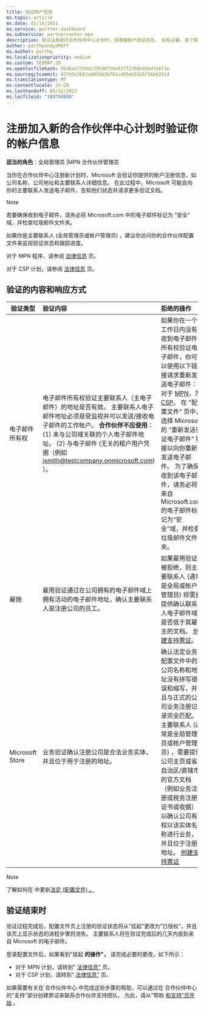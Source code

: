 ```yaml
---
title: 验证帐户信息
ms.topic: article
ms.date: 01/14/2021
ms.service: partner-dashboard
ms.subservice: partnercenter-mpn
description: 尝试注册新的合作伙伴中心计划时，请遵循帐户验证状态。 如有必要，请了解如何提供其他信息。
author: parthpandyaMSFT
ms.author: parthp
ms.localizationpriority: medium
ms.custom: SEOMAY.20
ms.openlocfilehash: 5bd6ab7359dc295d075be937f2760e55bd7e6f3e
ms.sourcegitcommit: 837d3c5b52ab056b2b761cd85eb2426f56b62614
ms.translationtype: MT
ms.contentlocale: zh-CN
ms.lasthandoff: 05/12/2021
ms.locfileid: "109794898"
---
```

# <a name="verify-your-account-information-when-you-enroll-in-a-new-partner-center-program"></a>注册加入新的合作伙伴中心计划时验证你的帐户信息

**适当的角色**：全局管理员 |MPN 合作伙伴管理员

当你在合作伙伴中心注册新计划时，Microsoft 会验证你提供的帐户注册信息，如公司名称、公司地址和主要联系人详细信息。 在此过程中，Microsoft 可能会向你的主要联系人发送电子邮件，告知他们状态并请求更多验证文档。

>[!NOTE]
>若要确保收到电子邮件，请务必将 Microsoft.com 中的电子邮件标记为 "安全" 域，并检查垃圾邮件文件夹。

如果你是主要联系人 (全局管理员或帐户管理员) ，建议你访问你的合作伙伴配置文件来监视验证状态和跟踪进度。

对于 MPN 程序，请参阅 [法律信息](https://partner.microsoft.com/pcv/accountsettings/connectedpartnerprofile) 页。

对于 CSP 计划，请参阅 [法律信息](https://partner.microsoft.com/pcv/accountsettings/partnerprofile) 页。


## <a name="what-is-verified-and-how-to-respond"></a>验证的内容和响应方式

|**验证类型**   |**验证内容**   |**拒绝的操作**   |
|----------------------------|:-----------------------------------|:--------------------------------------|
|电子邮件所有权   |电子邮件所有权验证主要联系人（主电子邮件）的地址是否有效。 主要联系人电子邮件地址必须是受监视并可以发送/接收电子邮件的工作帐户。 **合作伙伴不应使用**：(1) 未与公司域关联的个人电子邮件地址。  (2) 与电子邮件 (无关的租户用户凭据（例如 jsmith@testcompany.onmicrosoft.com) ）。  |如果你在一个工作日内没有收到电子邮件所有权验证电子邮件，你可以使用以下链接请求重新发送电子邮件：对于 [MPN](https://partner.microsoft.com/pcv/accountsettings/connectedpartnerprofile)，为 [CSP](https://partner.microsoft.com/pcv/accountsettings/partnerprofile)。 在 "配置文件" 页中，选择 Microsoft 的 "重新发送验证电子邮件" 链接以向你重新发送电子邮件。 为了确保收到该电子邮件，请务必将来自 Microsoft.com 的电子邮件标记为“安全”域，并检查垃圾邮件文件夹。|
|雇佣 |雇用验证通过在公司拥有的电子邮件域上拥有活动的电子邮件地址，确认主要联系人是注册公司的员工。|如果雇用验证被拒绝，则主要联系人 (通常是全局或帐户管理员) 将需要提供确认联系人电子邮件域是否低于其雇主的文档。 [创建支持票证](https://partner.microsoft.com/dashboard/support/csp/servicerequests/create?stage=2&topicid=c34a5c81-a111-476d-11a4-81c808c37a6b)。|
|Microsoft Store   | 业务验证确认注册公司是合法业务实体，并且位于用于注册的地址。|确认法定业务配置文件中的公司名称和地址没有[](https://partner.microsoft.com/pcv/accountsettings/connectedpartnerprofile)拼写错误和缩写，并且与正式的公司业务注册记录完全匹配。 主要联系人 (通常是全局管理员或帐户管理员) ，需要提供公司主页或省/自治区/直辖市的官方文档（例如业务注册或税务注册证书或收据）以确认公司有权以该实体名称进行业务，并且位于注册地址。 [创建支持票证](https://partner.microsoft.com/dashboard/support/csp/servicerequests/create?stage=2&topicid=52ac28f3-d58f-99d9-9846-3df5a6477c54)|

>[!NOTE]
>了解如何在 中更新[法定 (配置文件) 。 ](update-your-partner-profile.md)

## <a name="when-verification-concludes"></a>验证结束时

验证过程完成后，配置文件页上注册的验证状态将从"挂起"更改为"已授权"，并且该页上显示状态的进程步骤将消失。
主要联系人将在验证完成后的几天内收到来自 Microsoft 的电子邮件。 

登录配置文件后，如果看到"挂起 **的操作"，** 请完成必要的更改，如下所示：

- 对于 MPN 计划，请转到" [法律信息"](https://partner.microsoft.com/pcv/accountsettings/connectedpartnerprofile) 页。  
- 对于 CSP 计划，请转到" [法律信息"](https://partner.microsoft.com/pcv/accountsettings/partnerprofile) 页。

如果需要有关在 合作伙伴中心 中完成这些步骤的帮助，可以通过在 合作伙伴中心 的"支持"部分创建票证来联系合作伙伴支持团队。 为此，请从"帮助 [和支持"页开始](https://partner.microsoft.com/dashboard/support/servicerequests/create?stage=2&topicid=21655de7-7dbb-4927-33a2-f60f45feadf3) 。
